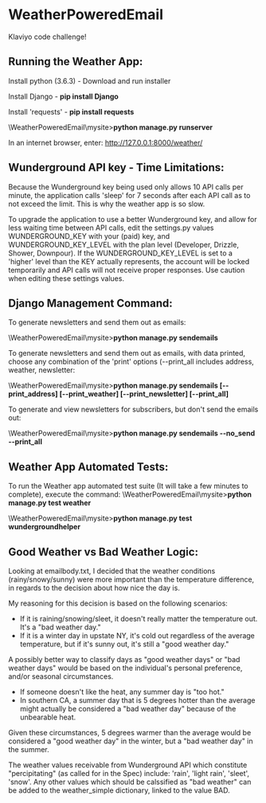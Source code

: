 # WeatherPoweredEmail
Klaviyo code challenge!

## Running the Weather App:
Install python (3.6.3) - Download and run installer

Install Django - **pip install Django**

Install 'requests' - **pip install requests**

\WeatherPoweredEmail\mysite>**python manage.py runserver**

In an internet browser, enter: http://127.0.0.1:8000/weather/

## Wunderground API key - Time Limitations:
Because the Wunderground key being used only allows 10 API calls per minute, 
the application calls 'sleep' for 7 seconds after each API call as to not exceed the limit. 
This is why the weather app is so slow. 

To upgrade the application to use a better Wunderground key, and allow for less waiting 
time between API calls, edit the settings.py values WUNDERGROUND_KEY with your (paid) key, and WUNDERGROUND_KEY_LEVEL with 
the plan level (Developer, Drizzle, Shower, Downpour). If the WUNDERGROUND_KEY_LEVEL is set to a 'higher' level than the KEY actually represents, 
the account will be locked temporarily and API calls will not receive proper responses. Use caution when editing these settings values. 

## Django Management Command:
To generate newsletters and send them out as emails:

\WeatherPoweredEmail\mysite>**python manage.py sendemails**

To generate newsletters and send them out as emails, with data printed, choose any combination 
of the 'print' options (--print_all includes address, weather, newsletter:

\WeatherPoweredEmail\mysite>**python manage.py sendemails [--print_address] [--print_weather] [--print_newsletter] [--print_all]**
 
To generate and view newsletters for subscribers, but don't send the emails out:

\WeatherPoweredEmail\mysite>**python manage.py sendemails --no_send --print_all**

## Weather App Automated Tests:
To run the Weather app automated test suite (It will take a few minutes to complete), execute the command:
\WeatherPoweredEmail\mysite>**python manage.py test weather**

\WeatherPoweredEmail\mysite>**python manage.py test wundergroundhelper**

## Good Weather vs Bad Weather Logic:
Looking at emailbody.txt, I decided that the weather conditions (rainy/snowy/sunny) were more 
important than the temperature difference, in regards to the decision about how nice the day is. 

My reasoning for this decision is based on the following scenarios:
- If it is raining/snowing/sleet, it doesn't really matter the temperature out. It's a "bad weather day."
- If it is a winter day in upstate NY, it's cold out regardless of the average temperature, but if it's sunny out, it's still a "good weather day."

A possibly better way to classify days as "good weather days" or "bad weather days" would be based on the individual's personal 
preference, and/or seasonal circumstances. 
- If someone doesn't like the heat, any summer day is "too hot."
- In southern CA, a summer day that is 5 degrees hotter than the average might actually be considered a "bad weather day" because of the unbearable heat. 

Given these circumstances, 5 degrees warmer than the average would be considered a "good weather day" in the winter, but a "bad weather day" in the summer.

The weather values receivable from Wunderground API which constitute "percipitating" (as called for in the Spec) include: 'rain', 'light rain', 'sleet', 'snow'. 
Any other values which should be calssified as "bad weather" can be added to the weather_simple dictionary, linked to the value BAD.







